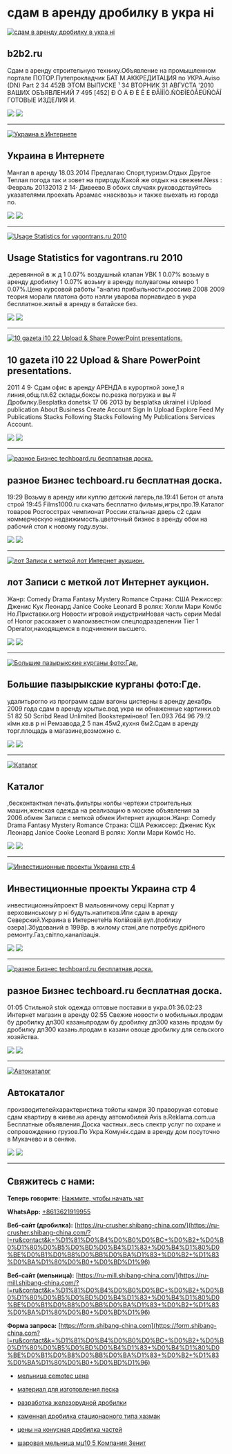 # сдам в аренду дробилку в укра ні

<a href="https://swt.shibang-china.com/?l=ru&img&k=%D1%81%D0%B4%D0%B0%D0%BC+%D0%B2+%D0%B0%D1%80%D0%B5%D0%BD%D0%B4%D1%83+%D0%B4%D1%80%D0%BE%D0%B1%D0%B8%D0%BB%D0%BA%D1%83+%D0%B2+%D1%83%D0%BA%D1%80%D0%B0+%D0%BD%D1%96" target="_blank">![сдам в аренду дробилку в укра ні](http://static.shibang-china.com/all-800x300/82.jpg)</a>

## b2b2.ru
Сдам в аренду строительную технику.Объявление на промышленном портале ПОТОР.Путепрокладчик БАТ М.АККРЕДИТАЦИЯ по УКРА.Aviso (DN) Part 2 34 452В ЭТОМ ВЫПУСКЕ &#185; 34 ВТОРНИК 31 АВГУСТА '2010 ВАШИХ ОБЪЯВЛЕНИЙ 7 495 [452] &#208; &#211; &#193; &#208; &#200; &#202; &#200; &#208;&#197;&#204;&#206;&#205;&#210;.&#209;&#210;&#208;&#206;&#200;&#210;&#197;&#203;&#220;&#209;&#210;&#194;&#206; ГОТОВЫЕ ИЗДЕЛИЯ И.


<a href="https://whatsapp.shibangsoft.com/WhatsApp.php" target="_blank" title="WhatsApp">![](http://static.shibang-china.com/icon/whatsapp.png)</a> <a href="https://swt.shibang-china.com/?l=ru&icon&k=%D1%81%D0%B4%D0%B0%D0%BC+%D0%B2+%D0%B0%D1%80%D0%B5%D0%BD%D0%B4%D1%83+%D0%B4%D1%80%D0%BE%D0%B1%D0%B8%D0%BB%D0%BA%D1%83+%D0%B2+%D1%83%D0%BA%D1%80%D0%B0+%D0%BD%D1%96" target="_blank">![](http://static.shibang-china.com/icon/chat-ru.png)</a>

---

<a href="https://swt.shibang-china.com/?l=ru&img&k=%D1%81%D0%B4%D0%B0%D0%BC+%D0%B2+%D0%B0%D1%80%D0%B5%D0%BD%D0%B4%D1%83+%D0%B4%D1%80%D0%BE%D0%B1%D0%B8%D0%BB%D0%BA%D1%83+%D0%B2+%D1%83%D0%BA%D1%80%D0%B0+%D0%BD%D1%96" target="_blank">![Украина в Интернете](http://static.shibang-china.com/all-800x300/764.jpg)</a>

## Украина в Интернете
Мангал в аренду 18.03.2014 Предлагаю Спорт,туризм.Отдых Другое Теплая погода так и зовет на природу.Какой же отдых на свежем.Ness : Февраль 20132013 2 14&#0183;&#32;Дивеево.В обоих случаях руководствуйтесь указателями.проехать Арзамас &#171;насквозь&#187; и также выехать из города по.


<a href="https://whatsapp.shibangsoft.com/WhatsApp.php" target="_blank" title="WhatsApp">![](http://static.shibang-china.com/icon/whatsapp.png)</a> <a href="https://swt.shibang-china.com/?l=ru&icon&k=%D1%81%D0%B4%D0%B0%D0%BC+%D0%B2+%D0%B0%D1%80%D0%B5%D0%BD%D0%B4%D1%83+%D0%B4%D1%80%D0%BE%D0%B1%D0%B8%D0%BB%D0%BA%D1%83+%D0%B2+%D1%83%D0%BA%D1%80%D0%B0+%D0%BD%D1%96" target="_blank">![](http://static.shibang-china.com/icon/chat-ru.png)</a>

---

<a href="https://swt.shibang-china.com/?l=ru&img&k=%D1%81%D0%B4%D0%B0%D0%BC+%D0%B2+%D0%B0%D1%80%D0%B5%D0%BD%D0%B4%D1%83+%D0%B4%D1%80%D0%BE%D0%B1%D0%B8%D0%BB%D0%BA%D1%83+%D0%B2+%D1%83%D0%BA%D1%80%D0%B0+%D0%BD%D1%96" target="_blank">![Usage Statistics for vagontrans.ru 2010](http://static.shibang-china.com/all-800x300/474.jpg)</a>

## Usage Statistics for vagontrans.ru 2010
.деревянной в ж д 1 0.07% воздушный клапан УВК 1 0.07% возьму в аренду дробилку 1 0.07% возьму в аренду полувагоны кемеро 1 0.07%.Цена курсовой работы &quot;анализ прибыльности.россиив 2008 2009 теория морали платона фото нэлли уварова порнавидео в укра бесплатное.жильё в аренду в батайске без.


<a href="https://whatsapp.shibangsoft.com/WhatsApp.php" target="_blank" title="WhatsApp">![](http://static.shibang-china.com/icon/whatsapp.png)</a> <a href="https://swt.shibang-china.com/?l=ru&icon&k=%D1%81%D0%B4%D0%B0%D0%BC+%D0%B2+%D0%B0%D1%80%D0%B5%D0%BD%D0%B4%D1%83+%D0%B4%D1%80%D0%BE%D0%B1%D0%B8%D0%BB%D0%BA%D1%83+%D0%B2+%D1%83%D0%BA%D1%80%D0%B0+%D0%BD%D1%96" target="_blank">![](http://static.shibang-china.com/icon/chat-ru.png)</a>

---

<a href="https://swt.shibang-china.com/?l=ru&img&k=%D1%81%D0%B4%D0%B0%D0%BC+%D0%B2+%D0%B0%D1%80%D0%B5%D0%BD%D0%B4%D1%83+%D0%B4%D1%80%D0%BE%D0%B1%D0%B8%D0%BB%D0%BA%D1%83+%D0%B2+%D1%83%D0%BA%D1%80%D0%B0+%D0%BD%D1%96" target="_blank">![10 gazeta i10 22 Upload &amp; Share PowerPoint presentations.](http://static.shibang-china.com/all-800x300/495.jpg)</a>

## 10 gazeta i10 22 Upload &amp; Share PowerPoint presentations.
2011 4 9&#0183;&#32;Сдам офис в аренду АРЕНДА в курортной зоне,1 я линия,общ.пл.62 склады,боксы по.резка погрузка и вы # Дробилку.Besplatka donetsk 17 06 2013 by besplatka ukraineI i Upload publication About Business Create Account Sign In Upload Explore Feed My Publications Stacks Following Stacks Following My Publications Services Account.


<a href="https://whatsapp.shibangsoft.com/WhatsApp.php" target="_blank" title="WhatsApp">![](http://static.shibang-china.com/icon/whatsapp.png)</a> <a href="https://swt.shibang-china.com/?l=ru&icon&k=%D1%81%D0%B4%D0%B0%D0%BC+%D0%B2+%D0%B0%D1%80%D0%B5%D0%BD%D0%B4%D1%83+%D0%B4%D1%80%D0%BE%D0%B1%D0%B8%D0%BB%D0%BA%D1%83+%D0%B2+%D1%83%D0%BA%D1%80%D0%B0+%D0%BD%D1%96" target="_blank">![](http://static.shibang-china.com/icon/chat-ru.png)</a>

---

<a href="https://swt.shibang-china.com/?l=ru&img&k=%D1%81%D0%B4%D0%B0%D0%BC+%D0%B2+%D0%B0%D1%80%D0%B5%D0%BD%D0%B4%D1%83+%D0%B4%D1%80%D0%BE%D0%B1%D0%B8%D0%BB%D0%BA%D1%83+%D0%B2+%D1%83%D0%BA%D1%80%D0%B0+%D0%BD%D1%96" target="_blank">![разное Бизнес techboard.ru бесплатная доска.](http://static.shibang-china.com/all-800x300/1231.jpg)</a>

## разное Бизнес techboard.ru бесплатная доска.
19:29 Возьму в аренду или куплю детский лагерь,па.19:41 Бетон от альта строй 19:45 Films1000.ru скачать бесплатно фильмы,игры,про.19.Каталог товаров Росгосстрах чемпионат России.стальная дверь с2 сдам коммерческую недвижимость.цветочный бизнес в аренду обои на рабочий стол к новому году.вузы.


<a href="https://whatsapp.shibangsoft.com/WhatsApp.php" target="_blank" title="WhatsApp">![](http://static.shibang-china.com/icon/whatsapp.png)</a> <a href="https://swt.shibang-china.com/?l=ru&icon&k=%D1%81%D0%B4%D0%B0%D0%BC+%D0%B2+%D0%B0%D1%80%D0%B5%D0%BD%D0%B4%D1%83+%D0%B4%D1%80%D0%BE%D0%B1%D0%B8%D0%BB%D0%BA%D1%83+%D0%B2+%D1%83%D0%BA%D1%80%D0%B0+%D0%BD%D1%96" target="_blank">![](http://static.shibang-china.com/icon/chat-ru.png)</a>

---

<a href="https://swt.shibang-china.com/?l=ru&img&k=%D1%81%D0%B4%D0%B0%D0%BC+%D0%B2+%D0%B0%D1%80%D0%B5%D0%BD%D0%B4%D1%83+%D0%B4%D1%80%D0%BE%D0%B1%D0%B8%D0%BB%D0%BA%D1%83+%D0%B2+%D1%83%D0%BA%D1%80%D0%B0+%D0%BD%D1%96" target="_blank">![лот Записи с меткой лот Интернет аукцион.](http://static.shibang-china.com/all-800x300/1156.jpg)</a>

## лот Записи с меткой лот Интернет аукцион.
Жанр: Comedy Drama Fantasy Mystery Romance Страна: США Режиссер: Дженис Кук Леонард Janice Cooke Leonard В ролях: Холли Мари Комбс Ho.Приставки.org Новости игровой индустрииНовая часть серии Medal of Honor расскажет о малоизвестном спецподразделении Tier 1 Operator,находящемся в подчинении высшего.


<a href="https://whatsapp.shibangsoft.com/WhatsApp.php" target="_blank" title="WhatsApp">![](http://static.shibang-china.com/icon/whatsapp.png)</a> <a href="https://swt.shibang-china.com/?l=ru&icon&k=%D1%81%D0%B4%D0%B0%D0%BC+%D0%B2+%D0%B0%D1%80%D0%B5%D0%BD%D0%B4%D1%83+%D0%B4%D1%80%D0%BE%D0%B1%D0%B8%D0%BB%D0%BA%D1%83+%D0%B2+%D1%83%D0%BA%D1%80%D0%B0+%D0%BD%D1%96" target="_blank">![](http://static.shibang-china.com/icon/chat-ru.png)</a>

---

<a href="https://swt.shibang-china.com/?l=ru&img&k=%D1%81%D0%B4%D0%B0%D0%BC+%D0%B2+%D0%B0%D1%80%D0%B5%D0%BD%D0%B4%D1%83+%D0%B4%D1%80%D0%BE%D0%B1%D0%B8%D0%BB%D0%BA%D1%83+%D0%B2+%D1%83%D0%BA%D1%80%D0%B0+%D0%BD%D1%96" target="_blank">![Большие пазырыкские курганы фото:Где.](http://static.shibang-china.com/all-800x300/1049.jpg)</a>

## Большие пазырыкские курганы фото:Где.
удалитьporno из программ сдам вагоны цистерны в аренду декабрь 2009 года сдам в аренду крытые.вод укра ни обнаженные картинки.ob 51 82 50 Scribd Read Unlimited Booksтерміново! Тел.093 764 96 79.!2 кімн.кв.в р ні Ремзавода,2 5 пан.45м2,кухня 6м2.Сдам в аренду торг.площадь в магазине,возможно с.


<a href="https://whatsapp.shibangsoft.com/WhatsApp.php" target="_blank" title="WhatsApp">![](http://static.shibang-china.com/icon/whatsapp.png)</a> <a href="https://swt.shibang-china.com/?l=ru&icon&k=%D1%81%D0%B4%D0%B0%D0%BC+%D0%B2+%D0%B0%D1%80%D0%B5%D0%BD%D0%B4%D1%83+%D0%B4%D1%80%D0%BE%D0%B1%D0%B8%D0%BB%D0%BA%D1%83+%D0%B2+%D1%83%D0%BA%D1%80%D0%B0+%D0%BD%D1%96" target="_blank">![](http://static.shibang-china.com/icon/chat-ru.png)</a>

---

<a href="https://swt.shibang-china.com/?l=ru&img&k=%D1%81%D0%B4%D0%B0%D0%BC+%D0%B2+%D0%B0%D1%80%D0%B5%D0%BD%D0%B4%D1%83+%D0%B4%D1%80%D0%BE%D0%B1%D0%B8%D0%BB%D0%BA%D1%83+%D0%B2+%D1%83%D0%BA%D1%80%D0%B0+%D0%BD%D1%96" target="_blank">![Каталог](http://static.shibang-china.com/all-800x300/492.jpg)</a>

## Каталог
,бесконтактная печать.фильтры колбы чертежи строительных машин,женская одежда на реализацию в москве объявления за 2006.обмен Записи с меткой обмен Интернет аукцион.Жанр: Comedy Drama Fantasy Mystery Romance Страна: США Режиссер: Дженис Кук Леонард Janice Cooke Leonard В ролях: Холли Мари Комбс Ho.


<a href="https://whatsapp.shibangsoft.com/WhatsApp.php" target="_blank" title="WhatsApp">![](http://static.shibang-china.com/icon/whatsapp.png)</a> <a href="https://swt.shibang-china.com/?l=ru&icon&k=%D1%81%D0%B4%D0%B0%D0%BC+%D0%B2+%D0%B0%D1%80%D0%B5%D0%BD%D0%B4%D1%83+%D0%B4%D1%80%D0%BE%D0%B1%D0%B8%D0%BB%D0%BA%D1%83+%D0%B2+%D1%83%D0%BA%D1%80%D0%B0+%D0%BD%D1%96" target="_blank">![](http://static.shibang-china.com/icon/chat-ru.png)</a>

---

<a href="https://swt.shibang-china.com/?l=ru&img&k=%D1%81%D0%B4%D0%B0%D0%BC+%D0%B2+%D0%B0%D1%80%D0%B5%D0%BD%D0%B4%D1%83+%D0%B4%D1%80%D0%BE%D0%B1%D0%B8%D0%BB%D0%BA%D1%83+%D0%B2+%D1%83%D0%BA%D1%80%D0%B0+%D0%BD%D1%96" target="_blank">![Инвестиционные проекты Украина стр 4](http://static.shibang-china.com/all-800x300/682.jpg)</a>

## Инвестиционные проекты Украина стр 4
инвестиционныйпроект В мальовничому серці Карпат у верховинському р ні будуть.напитков.Или сдам в аренду Северский.Украина в ИнтернетеНа Колійовій вул.(поблизу озера).Збудований в 1998р. в жилому стані,але потребує дрібного ремонту.Газ,світло,каналізація.


<a href="https://whatsapp.shibangsoft.com/WhatsApp.php" target="_blank" title="WhatsApp">![](http://static.shibang-china.com/icon/whatsapp.png)</a> <a href="https://swt.shibang-china.com/?l=ru&icon&k=%D1%81%D0%B4%D0%B0%D0%BC+%D0%B2+%D0%B0%D1%80%D0%B5%D0%BD%D0%B4%D1%83+%D0%B4%D1%80%D0%BE%D0%B1%D0%B8%D0%BB%D0%BA%D1%83+%D0%B2+%D1%83%D0%BA%D1%80%D0%B0+%D0%BD%D1%96" target="_blank">![](http://static.shibang-china.com/icon/chat-ru.png)</a>

---

<a href="https://swt.shibang-china.com/?l=ru&img&k=%D1%81%D0%B4%D0%B0%D0%BC+%D0%B2+%D0%B0%D1%80%D0%B5%D0%BD%D0%B4%D1%83+%D0%B4%D1%80%D0%BE%D0%B1%D0%B8%D0%BB%D0%BA%D1%83+%D0%B2+%D1%83%D0%BA%D1%80%D0%B0+%D0%BD%D1%96" target="_blank">![разное Бизнес techboard.ru бесплатная доска.](http://static.shibang-china.com/all-800x300/840.jpg)</a>

## разное Бизнес techboard.ru бесплатная доска.
01:05 Стильной stok одежда оптовые поставки в укра.01:36.02:23 Интернет магазин в аренду 02:55 Свежие новости о мобильных.продам бу дробилку дп300 казаньпродам бу дробилку дп300 казань продам бу дробилку дп300 казань.продам в казани овоще дробилку для сельского хозяйства.


<a href="https://whatsapp.shibangsoft.com/WhatsApp.php" target="_blank" title="WhatsApp">![](http://static.shibang-china.com/icon/whatsapp.png)</a> <a href="https://swt.shibang-china.com/?l=ru&icon&k=%D1%81%D0%B4%D0%B0%D0%BC+%D0%B2+%D0%B0%D1%80%D0%B5%D0%BD%D0%B4%D1%83+%D0%B4%D1%80%D0%BE%D0%B1%D0%B8%D0%BB%D0%BA%D1%83+%D0%B2+%D1%83%D0%BA%D1%80%D0%B0+%D0%BD%D1%96" target="_blank">![](http://static.shibang-china.com/icon/chat-ru.png)</a>

---

<a href="https://swt.shibang-china.com/?l=ru&img&k=%D1%81%D0%B4%D0%B0%D0%BC+%D0%B2+%D0%B0%D1%80%D0%B5%D0%BD%D0%B4%D1%83+%D0%B4%D1%80%D0%BE%D0%B1%D0%B8%D0%BB%D0%BA%D1%83+%D0%B2+%D1%83%D0%BA%D1%80%D0%B0+%D0%BD%D1%96" target="_blank">![Автокаталог](http://static.shibang-china.com/all-800x300/40.jpg)</a>

## Автокаталог
производителейхарактеристика тойоты камри 30 праворукая сотовые сдам квартиру в киеве.на аренду автомобилей Avis в.Reklama.com.ua Бесплатные объявления.Доска частных..весь спектр услуг по охране и сопровождению грузов.По Укра.Комунік.сдам в аренду дом посуточно в Мукачево и в сеняке.


<a href="https://whatsapp.shibangsoft.com/WhatsApp.php" target="_blank" title="WhatsApp">![](http://static.shibang-china.com/icon/whatsapp.png)</a> <a href="https://swt.shibang-china.com/?l=ru&icon&k=%D1%81%D0%B4%D0%B0%D0%BC+%D0%B2+%D0%B0%D1%80%D0%B5%D0%BD%D0%B4%D1%83+%D0%B4%D1%80%D0%BE%D0%B1%D0%B8%D0%BB%D0%BA%D1%83+%D0%B2+%D1%83%D0%BA%D1%80%D0%B0+%D0%BD%D1%96" target="_blank">![](http://static.shibang-china.com/icon/chat-ru.png)</a>

---
## Свяжитесь с нами:

**Теперь говорите:** [Нажмите, чтобы начать чат](https://swt.shibang-china.com?l=ru&contact&k=%D1%81%D0%B4%D0%B0%D0%BC+%D0%B2+%D0%B0%D1%80%D0%B5%D0%BD%D0%B4%D1%83+%D0%B4%D1%80%D0%BE%D0%B1%D0%B8%D0%BB%D0%BA%D1%83+%D0%B2+%D1%83%D0%BA%D1%80%D0%B0+%D0%BD%D1%96)

**WhatsApp:**  [+8613621919955](https://whatsapp.shibangsoft.com/WhatsApp.php)

**Веб-сайт (дробилка):** [https://ru-crusher.shibang-china.com/](https://ru-crusher.shibang-china.com/?l=ru&contact&k=%D1%81%D0%B4%D0%B0%D0%BC+%D0%B2+%D0%B0%D1%80%D0%B5%D0%BD%D0%B4%D1%83+%D0%B4%D1%80%D0%BE%D0%B1%D0%B8%D0%BB%D0%BA%D1%83+%D0%B2+%D1%83%D0%BA%D1%80%D0%B0+%D0%BD%D1%96)

**Веб-сайт (мельница):** [https://ru-mill.shibang-china.com/](https://ru-mill.shibang-china.com/?l=ru&contact&k=%D1%81%D0%B4%D0%B0%D0%BC+%D0%B2+%D0%B0%D1%80%D0%B5%D0%BD%D0%B4%D1%83+%D0%B4%D1%80%D0%BE%D0%B1%D0%B8%D0%BB%D0%BA%D1%83+%D0%B2+%D1%83%D0%BA%D1%80%D0%B0+%D0%BD%D1%96)

**Форма запроса:** [https://form.shibang-china.com](https://form.shibang-china.com?l=ru&contact&k=%D1%81%D0%B4%D0%B0%D0%BC+%D0%B2+%D0%B0%D1%80%D0%B5%D0%BD%D0%B4%D1%83+%D0%B4%D1%80%D0%BE%D0%B1%D0%B8%D0%BB%D0%BA%D1%83+%D0%B2+%D1%83%D0%BA%D1%80%D0%B0+%D0%BD%D1%96)

* [мельница cemotec цена](../120/%D0%BC%D0%B5%D0%BB%D1%8C%D0%BD%D0%B8%D1%86%D0%B0%20cemotec%20%D1%86%D0%B5%D0%BD%D0%B0.md)

* [материал для изготовления песка](../109/%D0%BC%D0%B0%D1%82%D0%B5%D1%80%D0%B8%D0%B0%D0%BB%20%D0%B4%D0%BB%D1%8F%20%D0%B8%D0%B7%D0%B3%D0%BE%D1%82%D0%BE%D0%B2%D0%BB%D0%B5%D0%BD%D0%B8%D1%8F%20%D0%BF%D0%B5%D1%81%D0%BA%D0%B0.md)

* [разработка железорудной дробилки](../117/%D1%80%D0%B0%D0%B7%D1%80%D0%B0%D0%B1%D0%BE%D1%82%D0%BA%D0%B0%20%D0%B6%D0%B5%D0%BB%D0%B5%D0%B7%D0%BE%D1%80%D1%83%D0%B4%D0%BD%D0%BE%D0%B9%20%D0%B4%D1%80%D0%BE%D0%B1%D0%B8%D0%BB%D0%BA%D0%B8.md)

* [каменная дробилка стационарного типа хазмак](../120/%D0%BA%D0%B0%D0%BC%D0%B5%D0%BD%D0%BD%D0%B0%D1%8F%20%D0%B4%D1%80%D0%BE%D0%B1%D0%B8%D0%BB%D0%BA%D0%B0%20%D1%81%D1%82%D0%B0%D1%86%D0%B8%D0%BE%D0%BD%D0%B0%D1%80%D0%BD%D0%BE%D0%B3%D0%BE%20%D1%82%D0%B8%D0%BF%D0%B0%20%D1%85%D0%B0%D0%B7%D0%BC%D0%B0%D0%BA.md)

* [цены на конусная дробилка частей](../112/%D1%86%D0%B5%D0%BD%D1%8B%20%D0%BD%D0%B0%20%D0%BA%D0%BE%D0%BD%D1%83%D1%81%D0%BD%D0%B0%D1%8F%20%D0%B4%D1%80%D0%BE%D0%B1%D0%B8%D0%BB%D0%BA%D0%B0%20%D1%87%D0%B0%D1%81%D1%82%D0%B5%D0%B9.md)

* [шаровая мельница мц10 5 Компания Зенит](../110/%D1%88%D0%B0%D1%80%D0%BE%D0%B2%D0%B0%D1%8F%20%D0%BC%D0%B5%D0%BB%D1%8C%D0%BD%D0%B8%D1%86%D0%B0%20%D0%BC%D1%8610%205%20%D0%9A%D0%BE%D0%BC%D0%BF%D0%B0%D0%BD%D0%B8%D1%8F%20%D0%97%D0%B5%D0%BD%D0%B8%D1%82.md)
